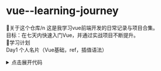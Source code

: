 # vue--learning-journey
🚀关于这个仓库/n
这是我学习vue前端开发的日常记录与项目合集。<br>
目标：在七天内快速入门Vue，并通过实战项目不断提升。<br>
📅学习计划<br>
Day1 个人名片（Vue基础，ref，插值语法）<br>
<details>
  <summary>点击展开代码</summary>

```vue
<script setup>
import { ref } from 'vue'
const name = ref('小明')
const age = ref(20)
</script>

<template>
  <p>姓名：{{ name }}</p>
  <p>年龄：{{ age }}</p>
</template>
